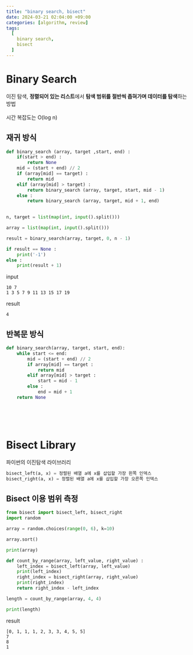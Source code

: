 ```yaml
---
title: "binary search, bisect"
date: 2024-03-21 02:04:00 +09:00
categories: [algorithm, review]
tags:
  [
    binary search,
    bisect
  ]
---
```


# Binary Search

이진 탐색, **정렬되어 있는 리스트**에서 **탐색 범위를 절반씩 좁혀가며 데이터를 탐색**하는 방법
<br/>
<br/>
시간 복잡도는 O(log n)

## 재귀 방식

```python
def binary_search (array, target ,start, end) :
    if(start > end) :
        return None
    mid = (start + end) // 2
    if (array[mid] == target) : 
        return mid
    elif (array[mid] > target) :
        return binary_search (array, target, start, mid - 1)
    else :
        return binary_search (array, target, mid + 1, end)
    

n, target = list(map(int, input().split()))

array = list(map(int, input().split()))

result = binary_search(array, target, 0, n - 1)

if result == None :
    print('-1')
else : 
    print(result + 1)
```
input
```
10 7
1 3 5 7 9 11 13 15 17 19
```
result
```
4
```

## 반복문 방식

```py
def binary_search(array, target, start, end):
    while start <= end:
        mid = (start + end) // 2
        if array[mid] == target :
            return mid
        elif array[mid] > target :
            start = mid - 1
        else :
            end = mid + 1
    return None
```

<br/>
<br/>
<br/>

# Bisect Library

파이썬의 이진탐색 라이브러리

```python
bisect_left(a, x) = 정렬된 배열 a에 x를 삽입할 가장 왼쪽 인덱스
bisect_right(a, x) = 정렬된 배열 a에 x를 삽입할 가장 오른쪽 인덱스
```

## Bisect 이용 범위 측정


```py
from bisect import bisect_left, bisect_right
import random

array = random.choices(range(0, 6), k=10)

array.sort()

print(array)

def count_by_range(array, left_value, right_value) :
    left_index = bisect_left(array, left_value)
    print(left_index)
    right_index = bisect_right(array, right_value)
    print(right_index)
    return right_index - left_index

length = count_by_range(array, 4, 4)

print(length)
```
result
```
[0, 1, 1, 1, 2, 3, 3, 4, 5, 5]
7
8
1
```